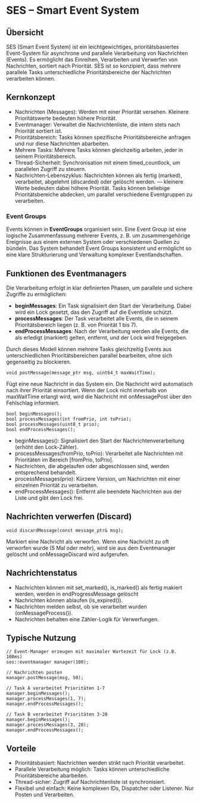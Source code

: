 # SES – Smart Event System
## Übersicht
SES (Smart Event System) ist ein leichtgewichtiges, prioritätsbasiertes Event-System für asynchrone und parallele Verarbeitung von Nachrichten (Events). 
Es ermöglicht das Einreihen, Verarbeiten und Verwerfen von Nachrichten, sortiert nach Priorität. SES ist so konzipiert, dass mehrere parallele Tasks unterschiedliche Prioritätsbereiche 
der Nachrichten verarbeiten können.

## Kernkonzept

- Nachrichten (Messages): Werden mit einer Priorität versehen. Kleinere Prioritätswerte bedeuten höhere Priorität.
- Eventmanager: Verwaltet die Nachrichtenliste, die intern stets nach Priorität sortiert ist.
- Prioritätsbereich: Tasks können spezifische Prioritätsbereiche anfragen und nur diese Nachrichten abarbeiten.
- Mehrere Tasks: Mehrere Tasks können gleichzeitig arbeiten, jeder in seinem Prioritätsbereich.
- Thread-Sicherheit: Synchronisation mit einem timed_countlock, um parallelen Zugriff zu steuern.
- Nachrichten-Lebenszyklus: Nachrichten können als fertig (marked), verarbeitet, abgelehnt (discarded) oder gelöscht werden.
— kleinere Werte bedeuten dabei höhere Priorität. Tasks können beliebige Prioritätsbereiche abdecken, um parallel verschiedene Eventgruppen zu verarbeiten.

### Event Groups

Events können in **EventGroups** organisiert sein. Eine Event Group ist eine logische Zusammenfassung mehrerer Events, z. B. um zusammengehörige Ereignisse aus einem externen System oder 
verschiedenen Quellen zu bündeln. Das System behandelt Event Groups konsistent und ermöglicht so eine klare Strukturierung und Verwaltung komplexer Eventlandschaften.


## Funktionen des Eventmanagers
Die Verarbeitung erfolgt in klar definierten Phasen, um parallele und sichere Zugriffe zu ermöglichen:

- **beginMessages**: Ein Task signalisiert den Start der Verarbeitung. Dabei wird ein Lock gesetzt, das den Zugriff auf die Eventliste schützt.
- **processMessages**: Der Task verarbeitet alle Events, die in seinem Prioritätsbereich liegen (z. B. von Priorität 1 bis 7).
- **endProcessMessages**: Nach der Verarbeitung werden alle Events, die als erledigt (markiert) gelten, entfernt, und der Lock wird freigegeben.

Durch dieses Modell können mehrere Tasks gleichzeitig Events aus unterschiedlichen Prioritätsbereichen parallel bearbeiten, ohne sich gegenseitig zu blockieren.


```
void postMessage(message_ptr msg, uint64_t maxWaitTime);
```
Fügt eine neue Nachricht in das System ein. Die Nachricht wird automatisch nach ihrer Priorität einsortiert. 
Wenn der Lock nicht innerhalb von maxWaitTime erlangt wird, wird die Nachricht mit onMessagePost über den Fehlschlag informiert.

```
bool beginMessages();
bool processMessages(int fromPrio, int toPrio);
bool processMessages(uint8_t prio);
bool endProcessMessages();
```
- beginMessages(): Signalisiert den Start der Nachrichtenverarbeitung (erhöht den Lock-Zähler).
- processMessages(fromPrio, toPrio): Verarbeitet alle Nachrichten mit Prioritäten im Bereich [fromPrio, toPrio].
- Nachrichten, die abgelaufen oder abgeschlossen sind, werden entsprechend behandelt.
- processMessages(prio): Kürzere Version, um Nachrichten mit einer einzelnen Priorität zu verarbeiten.
- endProcessMessages(): Entfernt alle beendete Nachrichten aus der Liste und gibt den Lock frei.

## Nachrichten verwerfen (Discard)

```
void discardMessage(const message_ptr& msg);
```

Markiert eine Nachricht als verworfen. Wenn eine Nachricht zu oft verworfen wurde (5 Mal oder mehr), 
wird sie aus dem Eventmanager gelöscht und onMessageDiscard wird aufgerufen.


## Nachrichtenstatus
- Nachrichten können mit set_marked(), is_marked() als fertig makiert werden, werden in endProgressMessage gelöscht
- Nachrichten können ablaufen (is_expired()).
- Nachrichten melden selbst, ob sie verarbeitet wurden (onMessageProcess()).
- Nachrichten behalten eine Zähler-Logik für Verwerfungen.

## Typische Nutzung
```
// Event-Manager erzeugen mit maximaler Wartezeit für Lock (z.B. 100ms)
ses::eventmanager manager(100);

// Nachrichten posten
manager.postMessage(msg, 50);

// Task A verarbeitet Prioritäten 1-7
manager.beginMessages();
manager.processMessages(1, 7);
manager.endProcessMessages();

// Task B verarbeitet Prioritäten 3-28
manager.beginMessages();
manager.processMessages(3, 28);
manager.endProcessMessages();
```

## Vorteile

- Prioritätsbasiert: Nachrichten werden strikt nach Priorität verarbeitet.
- Parallele Verarbeitung möglich: Tasks können unterschiedliche Prioritätsbereiche abarbeiten.
- Thread-sicher: Zugriff auf Nachrichtenliste ist synchronisiert.
- Flexibel und einfach: Keine komplexen IDs, Dispatcher oder Listener. Nur Posten und Verarbeiten.


